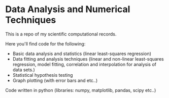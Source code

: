# Data Analysis and Numerical Techniques 

This is a repo of my scientific computational records.

Here you'll find code for the following:

 - Basic data analysis and statistics (linear least-squares regression)
 - Data fitting and analysis techniques (linear and non-linear least-squares regression, model fitting, correlation and interpolation for analysis of data sets.)
 - Statistical hypothesis testing
 - Graph plotting (with error bars and etc..)

Code written in python (libraries: numpy, matplotlib, pandas, scipy etc..) 
